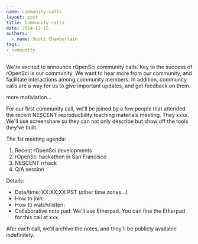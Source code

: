 ```yaml
---
name: community-calls
layout: post
title: Community calls
date: 2014-12-15
authors:
  - name: Scott Chamberlain
tags:
- community
---
```


We're excited to announce rOpenSci community calls. Key to the success of rOpenSci is our community. We want to hear more from our community, and facilitate interactions among community members. In addition, community calls are a way for us to give important updates, and get feedback on them. 

more motiviation...

For our first community call, we'll be joined by a few people that attended the recent NESCENT reproducbility teaching materials meeting. They xxxx. We'll use screenshare so they can not only describe but show off the tools they've built. 

The 1st meeting agenda:

1. Recent rOpenSci developments
2. rOpenSci hackathon in San Francisco
3. NESCENT rrhack
4. Q/A session

Details:

* Date/time: XX:XX:XX PST (other time zones...)
* How to join:
* How to watch/listen:
* Collaborative note pad: We'll use Etherpad. You can fine the Etherpad for this call at xxx.

Afer each call, we'll archive the notes, and they'll be publicly available indefinitely.  
